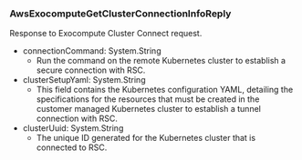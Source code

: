 ### AwsExocomputeGetClusterConnectionInfoReply
Response to Exocompute Cluster Connect request.

- connectionCommand: System.String
  - Run the command on the remote Kubernetes cluster to establish a secure connection with RSC.
- clusterSetupYaml: System.String
  - This field contains the Kubernetes configuration YAML, detailing the specifications for the resources that must be created in the customer managed Kubernetes cluster to establish a tunnel connection with  RSC.
- clusterUuid: System.String
  - The unique ID generated for the Kubernetes cluster that is connected to RSC.
